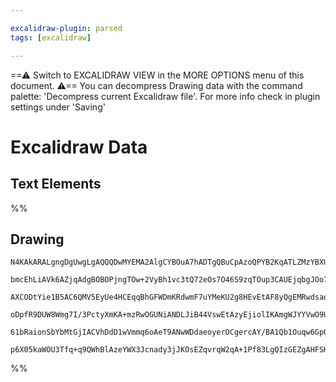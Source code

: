 ```yaml
---

excalidraw-plugin: parsed
tags: [excalidraw]

---
```

==⚠  Switch to EXCALIDRAW VIEW in the MORE OPTIONS menu of this document. ⚠== You can decompress Drawing data with the command palette: 'Decompress current Excalidraw file'. For more info check in plugin settings under 'Saving'


# Excalidraw Data
## Text Elements
%%
## Drawing
```compressed-json
N4KAkARALgngDgUwgLgAQQQDwMYEMA2AlgCYBOuA7hADTgQBuCpAzoQPYB2KqATLZMzYBXUtiRoIACyhQ4zZAHoFAc0JRJQgEYA6bGwC2CgF7N6hbEcK4OCtptbErHALRY8RMpWdx8Q1TdIEfARcZgRmBShcZQUebTiARgAGGjoghH0EDihmbgBtcDBQMBKIEm4IBIArABYANgBHAEEABXwASQAOZyN9ACEAOWYAGSs+/FSSyFhECtxSUjYqflLM

bmcEhLiAVk6AZjqAdgBOBOPjngTOw+2VyBh1vc3tQ72eOs7O46S9zqTOup3CAUEjqbgJOo7IGSBCEZTSbjbPZ7bQ/bavOr/PbHTo1GpA6zKYLcJJA5hQRYAawQAGE2Pg2KQKgBiBIINlsyalTS4bCU5SLIQcYh0hlMiQU6zMODzLJQLmQABmhHw+AAyrBiRJBB4FRByVSEAB1UGSbh8QoCClsakamBa9A68pAwXwjjhXJoBJAtgy7BqB5epKky0Q

AXCODtYie1B5AC6QMV5EyUe4HCEqqBhGFWDmKRdwmF7uYMeKU2g8HEvEtAF8yQgEMRwdsaqdjjVDvjQ4wWOwuGgeLdu0xWJwBpwxODTklzsc6vOs8wACLpKCN7iKghhIGaQvEACiwUy2Rj6czoaEcGIuDXTa9hx4PBq2x4v22RyH5aIHEpaYz+CBBk+XXNBN3wbdQzgNhsxyfJLTAAophKEMkLAJJ4ITeDEKQiEoXgsAkRRNEMSxHE8Qwy1MK/UI

oDpfR9DUW8Wmg7I/3PctyXmKA+mzRwOGUNiANDLJiB44VswEtAzyEjiolIKAmgWJYYVwO9UGkoERMUxYKBUtSIHmHSIEKGtwCogy4DgDUbyrMtoBhTIKiIeF5RWBhCAQCg+l5flBWFUVGRZRVgpCrkIGwERAmydo130DVDQC8V0FZdlUrCiKFjlGKMm8vlwyFEV6UCiVyA4aVZVYtyMqiqBsv0AAxFV1U1Kt9XpZ1CnCyKsti+KbWNU1zSq7rot6

61bRaionSbYbMtGjIACVhDdD1wVmmq6oAeT9ANwWDdaeoyerOCgercAY/BA1Qb1Ouqw6GpOtVCCMKseBQyA7vm/QABUsAU5z+3QYJFVc26RtqsauO05SQjUjSwbmiGMn3YVod02G5iU5ZOuYbBFlVAANbgaj2GptCeU59lJucZy7Upcfx/AAE1ieSbRdmuBJn3OTF2zcow2AMbgy0gegCCEKsEhMg6vqWgrixjCA/JmzqBRIJ6XsEty1cKsVhdDP

p6X05kaWOU3Tfq+q9QWhBlAzeYWX3Jcnady3jJKOsEZqvrqW2qA+1Pf83LgQIzGEZgAHFSHV56q3h0ok3OhAbZzaP+P18sslwTRgjUikJaBbAiDgbh84QIEOCT0vSAL0NhCgb8qzL6XOrsKoEGwHI1UruAAFk2GIBAUez3ONy3BBwE9pUVXCYXTJrIA=
```
%%